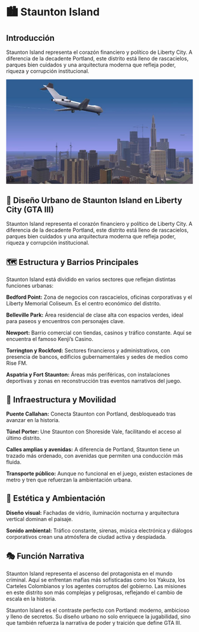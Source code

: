 # 🏙️ Staunton Island

## Introducción
Staunton Island representa el corazón financiero y político de Liberty City. A diferencia de la decadente Portland, este distrito está lleno de rascacielos, parques bien cuidados y una arquitectura moderna que refleja poder, riqueza y corrupción institucional.

![Staunton Island](./recursos/imagenes/staunton.png)

## 🏢 Diseño Urbano de Staunton Island en Liberty City (GTA III)
Staunton Island representa el corazón financiero y político de Liberty City. A diferencia de la decadente Portland, este distrito está lleno de rascacielos, parques bien cuidados y una arquitectura moderna que refleja poder, riqueza y corrupción institucional.

## 🗺️ Estructura y Barrios Principales
Staunton Island está dividido en varios sectores que reflejan distintas funciones urbanas:

**Bedford Point:** Zona de negocios con rascacielos, oficinas corporativas y el Liberty Memorial Coliseum. Es el centro económico del distrito.

**Belleville Park:** Área residencial de clase alta con espacios verdes, ideal para paseos y encuentros con personajes clave.

**Newport:** Barrio comercial con tiendas, casinos y tráfico constante. Aquí se encuentra el famoso Kenji’s Casino.

**Torrington y Rockford:** Sectores financieros y administrativos, con presencia de bancos, edificios gubernamentales y sedes de medios como Rise FM.

**Aspatria y Fort Staunton:** Áreas más periféricas, con instalaciones deportivas y zonas en reconstrucción tras eventos narrativos del juego.

## 🚦 Infraestructura y Movilidad
**Puente Callahan:** Conecta Staunton con Portland, desbloqueado tras avanzar en la historia.

**Túnel Porter:** Une Staunton con Shoreside Vale, facilitando el acceso al último distrito.

**Calles amplias y avenidas:** A diferencia de Portland, Staunton tiene un trazado más ordenado, con avenidas que permiten una conducción más fluida.

**Transporte público:** Aunque no funcional en el juego, existen estaciones de metro y tren que refuerzan la ambientación urbana.

## 🌆 Estética y Ambientación
**Diseño visual:** Fachadas de vidrio, iluminación nocturna y arquitectura vertical dominan el paisaje.

**Sonido ambiental:** Tráfico constante, sirenas, música electrónica y diálogos corporativos crean una atmósfera de ciudad activa y despiadada.

## 🎭 Función Narrativa
Staunton Island representa el ascenso del protagonista en el mundo criminal. Aquí se enfrentan mafias más sofisticadas como los Yakuza, los Carteles Colombianos y los agentes corruptos del gobierno. Las misiones en este distrito son más complejas y peligrosas, reflejando el cambio de escala en la historia.

Staunton Island es el contraste perfecto con Portland: moderno, ambicioso y lleno de secretos. Su diseño urbano no solo enriquece la jugabilidad, sino que también refuerza la narrativa de poder y traición que define GTA III.